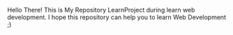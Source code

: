 Hello There! This is My Repository LearnProject during learn web development. I hope this repository can help you to learn Web Development ;)
